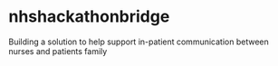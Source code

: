 # nhshackathonbridge
Building a solution to help support in-patient communication between nurses and patients family
